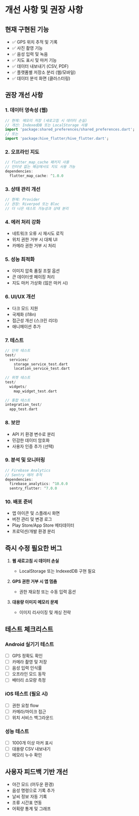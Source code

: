 # 개선 사항 및 권장 사항

## 현재 구현된 기능
- ✅ GPS 위치 추적 및 기록
- ✅ 사진 촬영 기능
- ✅ 음성 입력 및 녹음
- ✅ 지도 표시 및 마커 기능
- ✅ 데이터 내보내기 (CSV, PDF)
- ✅ 플랫폼별 저장소 분리 (웹/모바일)
- ✅ 데이터 분석 화면 (클러스터링)

## 권장 개선 사항

### 1. 데이터 영속성 (웹)
```dart
// 현재: 메모리 저장 (새로고침 시 데이터 손실)
// 개선: IndexedDB 또는 LocalStorage 사용
import 'package:shared_preferences/shared_preferences.dart';
// 또는
import 'package:hive_flutter/hive_flutter.dart';
```

### 2. 오프라인 지도
```dart
// flutter_map_cache 패키지 사용
// 인터넷 없는 해상에서도 지도 사용 가능
dependencies:
  flutter_map_cache: ^1.0.0
```

### 3. 상태 관리 개선
```dart
// 현재: Provider
// 권장: Riverpod 또는 Bloc
// 더 나은 테스트 가능성과 상태 분리
```

### 4. 에러 처리 강화
- 네트워크 오류 시 재시도 로직
- 위치 권한 거부 시 대체 UI
- 카메라 권한 거부 시 처리

### 5. 성능 최적화
- 이미지 압축 품질 조절 옵션
- 큰 데이터셋 페이징 처리
- 지도 마커 가상화 (많은 마커 시)

### 6. UI/UX 개선
- 다크 모드 지원
- 국제화 (i18n)
- 접근성 개선 (스크린 리더)
- 애니메이션 추가

### 7. 테스트
```dart
// 단위 테스트
test/
  services/
    storage_service_test.dart
    location_service_test.dart
  
// 위젯 테스트
test/
  widgets/
    map_widget_test.dart
    
// 통합 테스트
integration_test/
  app_test.dart
```

### 8. 보안
- API 키 환경 변수로 분리
- 민감한 데이터 암호화
- 사용자 인증 추가 (선택)

### 9. 분석 및 모니터링
```dart
// Firebase Analytics
// Sentry 에러 추적
dependencies:
  firebase_analytics: ^10.0.0
  sentry_flutter: ^7.0.0
```

### 10. 배포 준비
- 앱 아이콘 및 스플래시 화면
- 버전 관리 및 변경 로그
- Play Store/App Store 메타데이터
- 프로덕션/개발 환경 분리

## 즉시 수정 필요한 버그

1. **웹 새로고침 시 데이터 손실**
   - LocalStorage 또는 IndexedDB 구현 필요

2. **GPS 권한 거부 시 앱 멈춤**
   - 권한 재요청 또는 수동 입력 옵션

3. **대용량 이미지 메모리 문제**
   - 이미지 리사이징 및 캐싱 전략

## 테스트 체크리스트

### Android 실기기 테스트
- [ ] GPS 정확도 확인
- [ ] 카메라 촬영 및 저장
- [ ] 음성 입력 인식률
- [ ] 오프라인 모드 동작
- [ ] 배터리 소모량 측정

### iOS 테스트 (필요 시)
- [ ] 권한 요청 flow
- [ ] 카메라/마이크 접근
- [ ] 위치 서비스 백그라운드

### 성능 테스트
- [ ] 1000개 이상 마커 표시
- [ ] 대용량 CSV 내보내기
- [ ] 메모리 누수 확인

## 사용자 피드백 기반 개선
- 야간 모드 (어두운 환경)
- 음성 명령으로 기록 추가
- 날씨 정보 자동 기록
- 조류 시간표 연동
- 어획량 통계 및 그래프